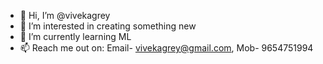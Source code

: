- 👋 Hi, I’m @vivekagrey
- 👀 I’m interested in creating something new
- 🌱 I’m currently learning ML
- 📫 Reach me out on: Email- vivekagrey@gmail.com, Mob- 9654751994

<!---
vivekagrey/vivekagrey is a ✨ special ✨ repository because its `README.md` (this file) appears on your GitHub profile.
You can click the Preview link to take a look at your changes.
--->
